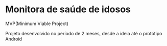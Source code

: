 # Monitora de saúde de idosos

MVP(Minimum Viable Project)

Projeto desenvolvido no período de 2 meses, desde a ideia até o protótipo Android

